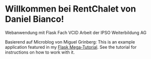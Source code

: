 # Willkommen bei RentChalet von Daniel Bianco!

Webanwendung mit Flask
Fach VCID
Arbeit der IPSO Weiterbildung AG

Basierend auf Microblog von Miguel Grinberg:
This is an example application featured in my [Flask Mega-Tutorial](https://blog.miguelgrinberg.com/post/the-flask-mega-tutorial-part-i-hello-world). See the tutorial for instructions on how to work with it.
